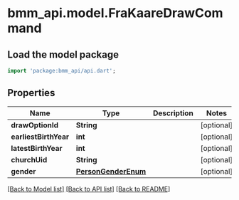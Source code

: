 # bmm_api.model.FraKaareDrawCommand

## Load the model package
```dart
import 'package:bmm_api/api.dart';
```

## Properties
Name | Type | Description | Notes
------------ | ------------- | ------------- | -------------
**drawOptionId** | **String** |  | [optional] 
**earliestBirthYear** | **int** |  | [optional] 
**latestBirthYear** | **int** |  | [optional] 
**churchUid** | **String** |  | [optional] 
**gender** | [**PersonGenderEnum**](PersonGenderEnum.md) |  | [optional] 

[[Back to Model list]](../README.md#documentation-for-models) [[Back to API list]](../README.md#documentation-for-api-endpoints) [[Back to README]](../README.md)


